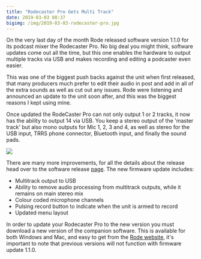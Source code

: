 ```yaml
---
title: "Rodecaster Pro Gets Multi Track"
date: 2019-03-03 08:37
bigimg: /img/2019-03-03-rodecaster-pro.jpg
---
```

On the very last day of the month Rode released software version 1.1.0 for its podcast mixer the Rodecaster Pro. No big deal you might think, software updates come out all the time, but this one enables the hardware to output multiple tracks via USB and makes recording and editing a podcaster even easier.

This was one of the biggest push backs against the unit when first released, that many producers much prefer to edit their audio in post and add in all of the extra sounds as well as cut out any issues. Rode were listening and announced an update to the unit soon after, and this was the biggest reasons I kept using mine.

Once updated the RodeCaster Pro can not only output 1 or 2 tracks, it now has the ability to output 14 via USB. You keep a stereo output of the 'master track' but also mono outputs for Mic 1, 2, 3 and 4, as well as stereo for the USB input, TRRS phone connector, Bluetooth input, and finally the sound pads.

![](https://gr36.com/img/2019-03-03-rodecaster-outputmap.jpg)

There are many more improvements, for all the details about the release head over to the software release [page](https://www.rode.com/blog/all/RODECaster-Pro-Multitrack). The new firmware update includes:

* Multitrack output to USB
* Ability to remove audio processing from multitrack outputs, while it remains on main stereo mix
* Colour coded microphone channels
* Pulsing record button to indicate when the unit is armed to record
* Updated menu layout

In order to update your Rodecaster Pro to the new version you must download a new version of the companion software. This is available for both Windows and Mac, and easy to get from the [Rode website](https://www.rode.com/rodecasterapp), it's important to note that previous versions will not function with firmware update 1.1.0.
